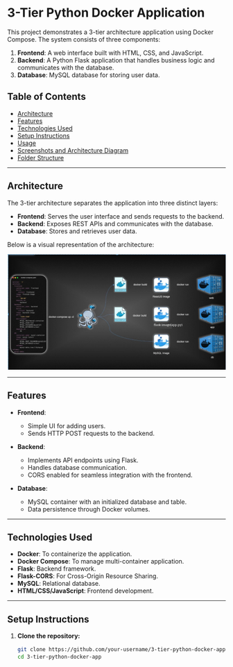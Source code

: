 # 3-Tier Python Docker Application

This project demonstrates a 3-tier architecture application using Docker Compose. The system consists of three components:
1. **Frontend**: A web interface built with HTML, CSS, and JavaScript.
2. **Backend**: A Python Flask application that handles business logic and communicates with the database.
3. **Database**: MySQL database for storing user data.

## Table of Contents

- [Architecture](#architecture)
- [Features](#features)
- [Technologies Used](#technologies-used)
- [Setup Instructions](#setup-instructions)
- [Usage](#usage)
- [Screenshots and Architecture Diagram](#screenshots-and-architecture-diagram)
- [Folder Structure](#folder-structure)

---

## Architecture

The 3-tier architecture separates the application into three distinct layers:
- **Frontend**: Serves the user interface and sends requests to the backend.
- **Backend**: Exposes REST APIs and communicates with the database.
- **Database**: Stores and retrieves user data.

Below is a visual representation of the architecture:

![Architecture Diagram](data/architecture-diagram.png)



---

## Features

- **Frontend**: 
  - Simple UI for adding users.
  - Sends HTTP POST requests to the backend.
  
- **Backend**: 
  - Implements API endpoints using Flask.
  - Handles database communication.
  - CORS enabled for seamless integration with the frontend.

- **Database**:
  - MySQL container with an initialized database and table.
  - Data persistence through Docker volumes.

---

## Technologies Used

- **Docker**: To containerize the application.
- **Docker Compose**: To manage multi-container application.
- **Flask**: Backend framework.
- **Flask-CORS**: For Cross-Origin Resource Sharing.
- **MySQL**: Relational database.
- **HTML/CSS/JavaScript**: Frontend development.

---

## Setup Instructions

1. **Clone the repository:**
   ```bash
   git clone https://github.com/your-username/3-tier-python-docker-app.git
   cd 3-tier-python-docker-app

